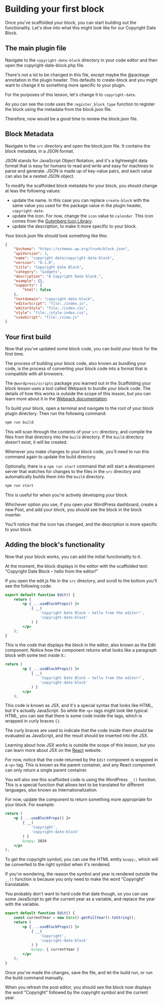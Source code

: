 # Building your first block

Once you've scaffolded your block, you can start building out the functionality. Let's dive into what this might look like for our Copyright Date Block.

## The main plugin file

Navigate to the `copyright-date-block` directory in your code editor and then open the copyright-date-block.php file. 

There's not a lot to be changed in this file, except maybe the @package annotation in the plugin header. This defaults to create-block and you might want to change it to something more specific to your plugin. 

For the purposes of this lesson, let's change it to `copyright-date`.

As you can see the code uses the `register_block_type` function to register the block using the metadata from the block.json file.

Therefore, now would be a good time to review the block.json file.

## Block Metadata

Navigate to the `src` directory and open the block.json file. It contains the block metadata, in a JSON format.

JSON stands for JavaScript Object Notation, and it's a lightweight data format that is easy for humans to read and write and easy for machines to parse and generate. JSON is made up of key-value pairs, and each value can also be a nested JSON object.

To modify the scaffolded block metadata for your block, you should change at leas the following values:
 - update the name. In this case you can replace `create-block` with the same value you used for the package value in the plugin header, `copyright-date`.
 - update the icon. For now, change the `icon` value to `calendar`. This icon comes from the [Gutenberg Icon Library](https://wordpress.github.io/gutenberg/?path=/story/icons-icon--library).
 - update the description, to make it more specific to your block.

Your block.json file should look something like this:

```json
{
	"$schema": "https://schemas.wp.org/trunk/block.json",
	"apiVersion": 3,
	"name": "copyright-date/copyright-date-block",
	"version": "0.1.0",
	"title": "Copyright Date Block",
	"category": "widgets",
	"description": "A Copyright Date block.",
	"example": {},
	"supports": {
		"html": false
	},
	"textdomain": "copyright-date-block",
	"editorScript": "file:./index.js",
	"editorStyle": "file:./index.css",
	"style": "file:./style-index.css",
	"viewScript": "file:./view.js"
}
```

## Your first build

Now that you've updated some block code, you can build your block for the first time.

The process of building your block code, also known as bundling your code, is the process of converting your block code into a format that is compatible with all browsers.

The `@wordpress/scripts` package you learned out in the Scaffolding your block lesson uses a tool called Webpack to bundle your block code. The details of how this works is outside the scope of this lesson, but you can learn more about it in the [Webpack documentation](https://webpack.js.org/concepts/).

To build your block, open a terminal and navigate to the root of your block plugin directory. Then run the following command:

```bash
npm run build
```

This will scan through the contents of your `src` directory, and compile the files from that directory into the `build` directory. If the `build` directory doesn't exist, it will be created.

Whenever you make changes to your block code, you'll need to run this command again to update the build directory.

Optionally, there is a `npm run start` command that will start a development server that watches for changes to the files in the `src` directory and automatically builds them into the `build` directory. 

```bash
npm run start
```

This is useful for when you're actively developing your block.

Whichever option you use, if you open your WordPress dashboard, create a new Post, and add your block, you should see the block in the block inserter.

You'll notice that the icon has changed, and the description is more specific to your block.

## Adding the block's functionality

Now that your block works, you can add the initial functionality to it.

At the moment, the block displays in the editor with the scaffolded text: "Copyright Date Block – hello from the editor!"

If you open the edit.js file in the `src` directory, and scroll to the bottom you'll see the following code:

```jsx
export default function Edit() {
	return (
		<p { ...useBlockProps() }>
			{ __(
				'Copyright Date Block – hello from the editor!',
				'copyright-date-block'
			) }
		</p>
	);
}
```

This is the code that displays the block in the editor, also known as the Edit component. Notice how the component returns what looks like a paragraph block with some text inside it.:

```jsx
return (
		<p { ...useBlockProps() }>
			{ __(
				'Copyright Date Block – hello from the editor!',
				'copyright-date-block'
			) }
		</p>
	);
```

This code is known as JSX, and it's a special syntax that looks like HTML, but it's actually JavaScript. So while the `<p>` tags might look like typical HTML, you can see that there is some code inside the tags, which is wrapped in curly braces `{}`.

The curly braces are used to indicate that the code inside them should be evaluated as JavaScript, and the result should be inserted into the JSX.

Learning about how JSX works is outside the scope of this lesson, but you can learn more about JSX on the [React](https://react.dev/learn/writing-markup-with-jsx) website.

For now, notice that the code returned by the `Edit` component is wrapped in a `<p>` tag. This is known as the parent container, and any React component can only return a single parent container.

You will also see this scaffolded code is using the WordPress `__()` function. This is a special function that allows text to be translated for different languages, also known as Internationalization.

For now, update the component to return something more appropriate for your block. For example:

```jsx
return (
    <p { ...useBlockProps() }>
        { __(
            'Copyright',
            'copyright-date-block'
        ) }
		&copy; 2024
    </p>
);
```

To get the copyright symbol, you can use the HTML entity `&copy;`, which will be converted to the right symbol when it's rendered.

If you're wondering, the reason the symbol and year is rendered outside the `__()` function is because you only need to make the word "Copyright" translatable.

You probably don't want to hard code that date though, so you can use some JavaScript to get the current year as a variable, and replace the year with the variable. 

```jsx
export default function Edit() {
	const currentYear = new Date().getFullYear().toString();
	return (
		<p { ...useBlockProps() }>
			{ __(
				'Copyright',
				'copyright-date-block'
			) }
			&copy; { currentYear }
		</p>
	);
}
```

Once you've made the changes, save the file, and let the build run, or run the build command manually.

When you refresh the post editor, you should see the block now displays the word "Copyright" followed by the copyright symbol and the current year.